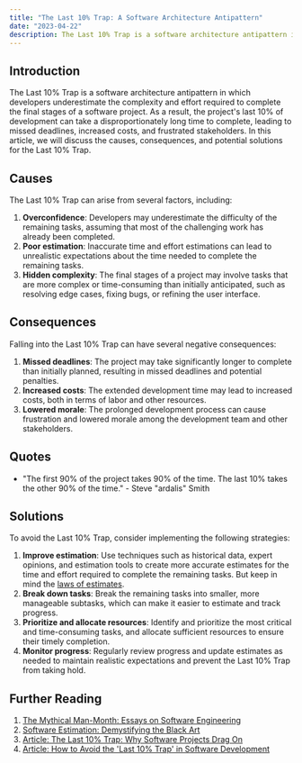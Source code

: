 ```yaml
---
title: "The Last 10% Trap: A Software Architecture Antipattern"
date: "2023-04-22"
description: The Last 10% Trap is a software architecture antipattern in which developers underestimate the complexity and effort required to complete the final stages of a software project. As a result, the project's last 10% of development can take a disproportionately long time to complete.
---
```


## Introduction

The Last 10% Trap is a software architecture antipattern in which developers underestimate the complexity and effort required to complete the final stages of a software project. As a result, the project's last 10% of development can take a disproportionately long time to complete, leading to missed deadlines, increased costs, and frustrated stakeholders. In this article, we will discuss the causes, consequences, and potential solutions for the Last 10% Trap.

## Causes

The Last 10% Trap can arise from several factors, including:

1. **Overconfidence**: Developers may underestimate the difficulty of the remaining tasks, assuming that most of the challenging work has already been completed.
2. **Poor estimation**: Inaccurate time and effort estimations can lead to unrealistic expectations about the time needed to complete the remaining tasks.
3. **Hidden complexity**: The final stages of a project may involve tasks that are more complex or time-consuming than initially anticipated, such as resolving edge cases, fixing bugs, or refining the user interface.

## Consequences

Falling into the Last 10% Trap can have several negative consequences:

1. **Missed deadlines**: The project may take significantly longer to complete than initially planned, resulting in missed deadlines and potential penalties.
2. **Increased costs**: The extended development time may lead to increased costs, both in terms of labor and other resources.
3. **Lowered morale**: The prolonged development process can cause frustration and lowered morale among the development team and other stakeholders.

## Quotes

- "The first 90% of the project takes 90% of the time. The last 10% takes the other 90% of the time." - Steve "ardalis" Smith

## Solutions

To avoid the Last 10% Trap, consider implementing the following strategies:

1. **Improve estimation**: Use techniques such as historical data, expert opinions, and estimation tools to create more accurate estimates for the time and effort required to complete the remaining tasks. But keep in mind the [laws of estimates](https://ardalis.com/the-5-laws-of-software-estimates/).
2. **Break down tasks**: Break the remaining tasks into smaller, more manageable subtasks, which can make it easier to estimate and track progress.
3. **Prioritize and allocate resources**: Identify and prioritize the most critical and time-consuming tasks, and allocate sufficient resources to ensure their timely completion.
4. **Monitor progress**: Regularly review progress and update estimates as needed to maintain realistic expectations and prevent the Last 10% Trap from taking hold.

## Further Reading

1. [The Mythical Man-Month: Essays on Software Engineering](https://amzn.to/3n4q7dR)
2. [Software Estimation: Demystifying the Black Art](https://amzn.to/3VbbGB5)
3. [Article: The Last 10% Trap: Why Software Projects Drag On](https://www.techrepublic.com/blog/10-things/the-last-10-trap-why-software-projects-drag-on/)
4. [Article: How to Avoid the 'Last 10% Trap' in Software Development](https://www.itproportal.com/features/how-to-avoid-the-last-10-trap-in-software-development/)
